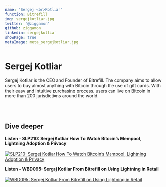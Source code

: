 ```yaml
---
name: "Sergej <br>Kotliar"
function: Bitrefill
img: sergejkotliar.jpg
twitter: '@ziggamon'
github: ziggamon
linkedin: sergejkotliar
showPage: true
metaImage: meta_sergejkotliar.jpg
---
```


# Sergej Kotliar
 
Sergej Kotliar is the CEO and Founder of Bitrefill. The company aims to allow users to buy almost anything with Bitcoin through the use of gift cards. With their easy and intuitive purchasing process, users can live on Bitcoin in more than 200 jurisdictions around the world.

<br><br>

## Dive deeper


<div class="grid grid-cols-2 gap-5">
<div class="p-3 my-2">

**Listen - SLP210: Sergej Kotliar How To Watch Bitcoin’s Mempool, Lightning Adoption & Privacy** <br><br>
[ ![SLP210: Sergej Kotliar How To Watch Bitcoin’s Mempool, Lightning Adoption & Privacy](/content/sergejkotliar_slp210.jpeg)](https://open.spotify.com/episode/5giikTYzBj2mFZ1NvkiuK8/)
</div>

<div class="p-3 my-2">

**Listen - WBD095: Sergej Kotliar From Bitrefill on Using Lightning in Retail**  <br><br>
[![WBD095: Sergej Kotliar From Bitrefill on Using Lightning in Retail](/content/sergejkotliar_l76.jpeg)](https://open.spotify.com/episode/3GjWEKKidqn9OHJJmkORAx/)
</div>
</div>

<br>
